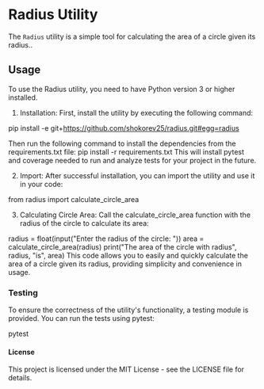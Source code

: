 # Radius Utility

The `Radius` utility is a simple tool for calculating the area of a circle given its radius..

## Usage
To use the Radius utility, you need to have Python version 3 or higher installed.

1. Installation: First, install the utility by executing the following command:

  pip install -e git+https://github.com/shokorev25/radius.git#egg=radius

  Then run the following command to install the dependencies from the requirements.txt file:
  pip install -r requirements.txt
This will install pytest and coverage needed to run and analyze tests for your project in the future.


2. Import: After successful installation, you can import the utility and use it in your code:

from radius import calculate_circle_area

3. Calculating Circle Area: Call the calculate_circle_area function with the radius of the circle to calculate its area:

radius = float(input("Enter the radius of the circle: "))
area = calculate_circle_area(radius)
print("The area of the circle with radius", radius, "is", area)
This code allows you to easily and quickly calculate the area of a circle given its radius, providing simplicity and convenience in usage.

### Testing
To ensure the correctness of the utility's functionality, a testing module is provided. You can run the tests using pytest: 

pytest

#### License
This project is licensed under the MIT License - see the LICENSE file for details.
